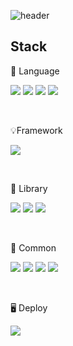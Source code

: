 ![header](https://capsule-render.vercel.app/api?type=Rounded&text=Hi,%20I'm%20HyoJeong-Park&animation=twinkling&fontSize=50&fontAlign=50&)

## Stack
📄 Language

<a href='#'><img src="https://img.shields.io/badge/JavaScript-F7DF1E?style=for-the-badge&logo=javascript&logoColor=black"></a>
<a href='#'><img src="https://img.shields.io/badge/typescript-3178C6?style=for-the-badge&logo=typescript&logoColor=white"></a>
<a href='#'><img src="https://img.shields.io/badge/HTML5-E34F26?style=for-the-badge&logo=HTML5&logoColor=white"></a>
<a href='#'><img src="https://img.shields.io/badge/CSS3-1572B6?style=for-the-badge&logo=css3&logoColor=white"></a>

<br />

💡Framework

<a href='#'><img src="https://img.shields.io/badge/react-61DAFB?style=for-the-badge&logo=react&logoColor=black"></a>

<br />

📒 Library

<a href='#'><img src="https://img.shields.io/badge/styledcomponents-DB7093?style=for-the-badge&logo=styledcomponents&logoColor=white"></a>
<a href='#'><img src="https://img.shields.io/badge/tailwindcss-06B6D4?style=for-the-badge&logo=tailwindcss&logoColor=white"></a>
<a href='#'><img src="https://img.shields.io/badge/reactrouter-CA4245?style=for-the-badge&logo=reactrouter&logoColor=white"></a>

<br />

📮 Common

<a href='#'><img src="https://img.shields.io/badge/github-181717?style=for-the-badge&logo=github&logoColor=white"></a>
<a href='#'><img src="https://img.shields.io/badge/discord-5865F2?style=for-the-badge&logo=discord&logoColor=white"></a>
<a href='#'><img src="https://img.shields.io/badge/notion-000000?style=for-the-badge&logo=notion&logoColor=white"></a>
<a href='#'><img src="https://img.shields.io/badge/figma-F24E1E?style=for-the-badge&logo=figma&logoColor=white"></a>

<br />

🖥️ Deploy

<a href='#'><img src="https://img.shields.io/badge/netlify-00C7B7?style=for-the-badge&logo=netlify&logoColor=white"></a>

